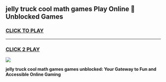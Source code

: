 
## jelly truck cool math games Play Online 👋 Unblocked Games
<h3>
<a href="https://news.freeplayer.one?title=jelly_truck_cool_math_games&ref=17CMG">CLICK TO PLAY</a></h3>
<hr>

<h3>
<a href="https://news.freeplayer.one?title=jelly_truck_cool_math_games&ref=17CMG">CLICK 2 PLAY</a>
  
</h3>

<a href="https://news.freeplayer.one?title=jelly_truck_cool_math_games&ref=17CMG/"><img src="https://clearcache.store/games.png"></a>


**jelly truck cool math games games unblocked: Your Gateway to Fun and Accessible Online Gaming**
